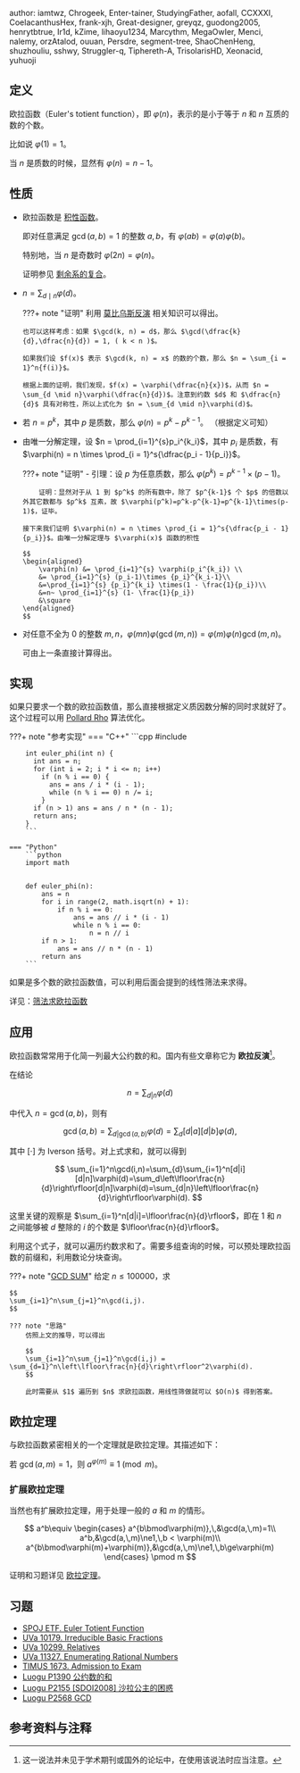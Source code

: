 author: iamtwz, Chrogeek, Enter-tainer, StudyingFather, aofall, CCXXXI, CoelacanthusHex, frank-xjh, Great-designer, greyqz, guodong2005, henrytbtrue, Ir1d, kZime, lihaoyu1234, Marcythm, MegaOwIer, Menci, nalemy, orzAtalod, ouuan, Persdre, segment-tree, ShaoChenHeng, shuzhouliu, sshwy, Struggler-q, Tiphereth-A, TrisolarisHD, Xeonacid, yuhuoji

## 定义

欧拉函数（Euler's totient function），即 $\varphi(n)$，表示的是小于等于 $n$ 和 $n$ 互质的数的个数。

比如说 $\varphi(1) = 1$。

当 $n$ 是质数的时候，显然有 $\varphi(n) = n - 1$。

## 性质

-   欧拉函数是 [积性函数](./basic.md#积性函数)。

    即对任意满足 $\gcd(a, b) = 1$ 的整数 $a,b$，有 $\varphi(ab) = \varphi(a)\varphi(b)$。

    特别地，当 $n$ 是奇数时 $\varphi(2n) = \varphi(n)$。

    证明参见 [剩余系的复合](./basic.md#剩余系的复合)。

-   $n = \sum_{d \mid n}{\varphi(d)}$。

    ???+ note "证明"
        利用 [莫比乌斯反演](./mobius.md) 相关知识可以得出。
        
        也可以这样考虑：如果 $\gcd(k, n) = d$，那么 $\gcd(\dfrac{k}{d},\dfrac{n}{d}) = 1, ( k < n )$。
        
        如果我们设 $f(x)$ 表示 $\gcd(k, n) = x$ 的数的个数，那么 $n = \sum_{i = 1}^n{f(i)}$。
        
        根据上面的证明，我们发现，$f(x) = \varphi(\dfrac{n}{x})$，从而 $n = \sum_{d \mid n}\varphi(\dfrac{n}{d})$。注意到约数 $d$ 和 $\dfrac{n}{d}$ 具有对称性，所以上式化为 $n = \sum_{d \mid n}\varphi(d)$。

-   若 $n = p^k$，其中 $p$ 是质数，那么 $\varphi(n) = p^k - p^{k - 1}$。
    （根据定义可知）

-   由唯一分解定理，设 $n = \prod_{i=1}^{s}p_i^{k_i}$，其中 $p_i$ 是质数，有 $\varphi(n) = n \times \prod_{i = 1}^s{\dfrac{p_i - 1}{p_i}}$。

    ???+ note "证明"
        -   引理：设 $p$ 为任意质数，那么 $\varphi(p^k)=p^{k-1}\times(p-1)$。
        
            证明：显然对于从 1 到 $p^k$ 的所有数中，除了 $p^{k-1}$ 个 $p$ 的倍数以外其它数都与 $p^k$ 互素，故 $\varphi(p^k)=p^k-p^{k-1}=p^{k-1}\times(p-1)$，证毕。
        
        接下来我们证明 $\varphi(n) = n \times \prod_{i = 1}^s{\dfrac{p_i - 1}{p_i}}$。由唯一分解定理与 $\varphi(x)$ 函数的积性
        
        $$
        \begin{aligned}
            \varphi(n) &= \prod_{i=1}^{s} \varphi(p_i^{k_i}) \\
            &= \prod_{i=1}^{s} (p_i-1)\times {p_i}^{k_i-1}\\
            &=\prod_{i=1}^{s} {p_i}^{k_i} \times(1 - \frac{1}{p_i})\\
            &=n~ \prod_{i=1}^{s} (1- \frac{1}{p_i})
            &\square
        \end{aligned}
        $$

-   对任意不全为 $0$ 的整数 $m,n$，$\varphi(mn)\varphi(\gcd(m,n))=\varphi(m)\varphi(n)\gcd(m,n)$。

    可由上一条直接计算得出。

## 实现

如果只要求一个数的欧拉函数值，那么直接根据定义质因数分解的同时求就好了。这个过程可以用 [Pollard Rho](./pollard-rho.md) 算法优化。

???+ note "参考实现"
    === "C++"
        ```cpp
        #include <cmath>
        
        int euler_phi(int n) {
          int ans = n;
          for (int i = 2; i * i <= n; i++)
            if (n % i == 0) {
              ans = ans / i * (i - 1);
              while (n % i == 0) n /= i;
            }
          if (n > 1) ans = ans / n * (n - 1);
          return ans;
        }
        ```
    
    === "Python"
        ```python
        import math
        
        
        def euler_phi(n):
            ans = n
            for i in range(2, math.isqrt(n) + 1):
                if n % i == 0:
                    ans = ans // i * (i - 1)
                    while n % i == 0:
                        n = n // i
            if n > 1:
                ans = ans // n * (n - 1)
            return ans
        ```

如果是多个数的欧拉函数值，可以利用后面会提到的线性筛法来求得。

详见：[筛法求欧拉函数](./sieve.md#筛法求欧拉函数)

## 应用

欧拉函数常常用于化简一列最大公约数的和。国内有些文章称它为 **欧拉反演**[^1]。

在结论

$$
n=\sum_{d|n}\varphi(d)
$$

中代入 $n=\gcd(a,b)$，则有

$$
\gcd(a,b) = \sum_{d|\gcd(a,b)}\varphi(d) = \sum_d [d|a][d|b]\varphi(d),
$$

其中 $[\cdot]$ 为 Iverson 括号。对上式求和，就可以得到

$$
\sum_{i=1}^n\gcd(i,n)=\sum_{d}\sum_{i=1}^n[d|i][d|n]\varphi(d)=\sum_d\left\lfloor\frac{n}{d}\right\rfloor[d|n]\varphi(d)=\sum_{d|n}\left\lfloor\frac{n}{d}\right\rfloor\varphi(d).
$$

这里关键的观察是 $\sum_{i=1}^n[d|i]=\lfloor\frac{n}{d}\rfloor$，即在 $1$ 和 $n$ 之间能够被 $d$ 整除的 $i$ 的个数是 $\lfloor\frac{n}{d}\rfloor$。

利用这个式子，就可以遍历约数求和了。需要多组查询的时候，可以预处理欧拉函数的前缀和，利用数论分块查询。

???+ note "[GCD SUM](https://www.luogu.com.cn/problem/P2398)"
    给定 $n\le 100000$，求
    
    $$
    \sum_{i=1}^n\sum_{j=1}^n\gcd(i,j).
    $$
    
    ??? note "思路"
        仿照上文的推导，可以得出
        
        $$
        \sum_{i=1}^n\sum_{j=1}^n\gcd(i,j) = \sum_{d=1}^n\left\lfloor\frac{n}{d}\right\rfloor^2\varphi(d).
        $$
        
        此时需要从 $1$ 遍历到 $n$ 求欧拉函数，用线性筛做就可以 $O(n)$ 得到答案。

## 欧拉定理

与欧拉函数紧密相关的一个定理就是欧拉定理。其描述如下：

若 $\gcd(a, m) = 1$，则 $a^{\varphi(m)} \equiv 1 \pmod{m}$。

### 扩展欧拉定理

当然也有扩展欧拉定理，用于处理一般的 $a$ 和 $m$ 的情形。

$$
a^b\equiv
\begin{cases}
a^{b\bmod\varphi(m)},\,&\gcd(a,\,m)=1\\
a^b,&\gcd(a,\,m)\ne1,\,b < \varphi(m)\\
a^{b\bmod\varphi(m)+\varphi(m)},&\gcd(a,\,m)\ne1,\,b\ge\varphi(m)
\end{cases}
\pmod m
$$

证明和习题详见 [欧拉定理](./fermat.md)。

## 习题

-   [SPOJ ETF. Euler Totient Function](http://www.spoj.com/problems/ETF/)
-   [UVa 10179. Irreducible Basic Fractions](http://uva.onlinejudge.org/index.php?option=onlinejudge&page=show_problem&problem=1120)
-   [UVa 10299. Relatives](http://uva.onlinejudge.org/index.php?option=onlinejudge&page=show_problem&problem=1240)
-   [UVa 11327. Enumerating Rational Numbers](http://uva.onlinejudge.org/index.php?option=com_onlinejudge&Itemid=8&page=show_problem&problem=2302)
-   [TIMUS 1673. Admission to Exam](http://acm.timus.ru/problem.aspx?space=1&num=1673)
-   [Luogu P1390 公约数的和](https://www.luogu.com.cn/problem/P1390)
-   [Luogu P2155 \[SDOI2008\] 沙拉公主的困惑](https://www.luogu.com.cn/problem/P2155)
-   [Luogu P2568 GCD](https://www.luogu.com.cn/problem/P2568)

## 参考资料与注释

[^1]: 这一说法并未见于学术期刊或国外的论坛中，在使用该说法时应当注意。
